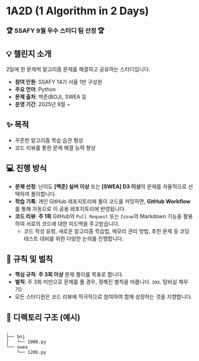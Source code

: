 # 1A2D (1 Algorithm in 2 Days)

### 🏆 SSAFY 9월 우수 스터디 팀 선정 🏆


## 💡 챌린지 소개

2일에 한 문제씩 알고리즘 문제를 해결하고 공유하는 스터디입니다.

- **참여 인원**: SSAFY 14기 서울 1반 구성원
- **주요 언어**: Python
- **문제 출처**: 백준(BOJ), SWEA 등
- **운영 기간**: 2025년 9월 ~

## ✨ 목적

- 꾸준한 알고리즘 학습 습관 형성
- 코드 리뷰를 통한 문제 해결 능력 향상

## 💻 진행 방식

- **문제 선정**: 난이도 **[백준] 실버 이상** 또는 **[SWEA] D3 이상**의 문제를 자율적으로 선택하여 풀이합니다.
- **학습 기록**: 개인 GitHub 레포지토리에 풀이 코드를 커밋하면, **GitHub Workflow**를 통해 자동으로 이 공용 레포지토리에 반영됩니다.
- **코드 리뷰**: **주 1회** GitHub의 `Pull Request` 또는 `Issue`의 Markdown 기능을 활용하여 서로의 코드에 대한 피드백을 주고받습니다.
  - 코드 작성 요령, 새로운 알고리즘 학습법, 메모리 관리 방법, 추천 문제 등 코딩테스트 대비를 위한 다양한 논의를 진행합니다.

## 🙏 규칙 및 벌칙

- **핵심 규칙**: **주 3회 이상** 문제 풀이를 목표로 합니다.
- **벌칙**: 주 3회 미만으로 문제를 풀 경우, 정해진 벌칙을 따릅니다. (ex. 탕비실 채우기)
- 모든 스터디원은 코드 리뷰에 적극적으로 참여하여 함께 성장하는 것을 지향합니다.

## 📁 디렉토리 구조 (예시)
```
.
├── boj
│   └── 1000.py
└── swea
    └── 1206.py
```
